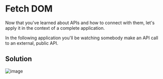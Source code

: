# Fetch DOM 

Now that you've learned about APIs and how to connect with them, let's apply it in the context of a complete application.

In the following application you'll be watching somebody make an API call to an external, public API.

## Solution

![image](https://user-images.githubusercontent.com/25634451/156918421-7ac0fcf0-dc91-487a-81fe-234881eda7df.png)





